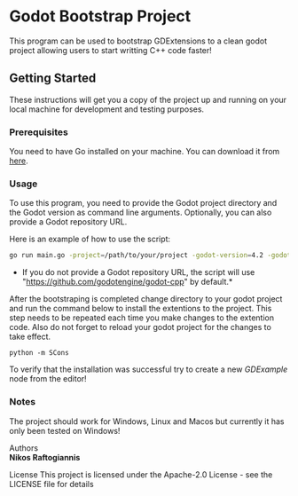 # Godot Bootstrap Project

This program can be used to bootstrap GDExtensions to a clean godot project allowing users to start writting C++ code faster!

## Getting Started

These instructions will get you a copy of the project up and running on your local machine for development and testing purposes.

### Prerequisites

You need to have Go installed on your machine. You can download it from [here](https://golang.org/dl/).

### Usage

To use this program, you need to provide the Godot project directory and the Godot version as command line arguments. Optionally, you can also provide a Godot repository URL.

Here is an example of how to use the script:

```bash
go run main.go -project=/path/to/your/project -godot-version=4.2 -godot-repo-url=https://github.com/godotengine/godot-cpp
```

* If you do not provide a Godot repository URL, the script will use "https://github.com/godotengine/godot-cpp" by default.* 

After the bootstraping is completed change directory to your godot project and run the command below to install the extentions to the project. This step needs to be repeated each time you make changes to the extention code. Also do not forget to reload your godot project for the changes to take effect.
```
python -m SCons
```

To verify that the installation was successful try to create a new *GDExample* node from the editor!

### Notes

The project should work for Windows, Linux and Macos but currently it has only been tested on Windows!


Authors \
**Nikos Raftogiannis** 

License
This project is licensed under the Apache-2.0 License - see the LICENSE file for details